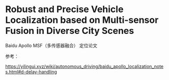 # Robust and Precise Vehicle Localization based on Multi-sensor Fusion in Diverse City Scenes

Baidu Apollo MSF（多传感器融合） 定位论文

参考：

https://yilingui.xyz/wiki/autonomous_driving/baidu_apollo_localization_notes.html#d-delay-handling


